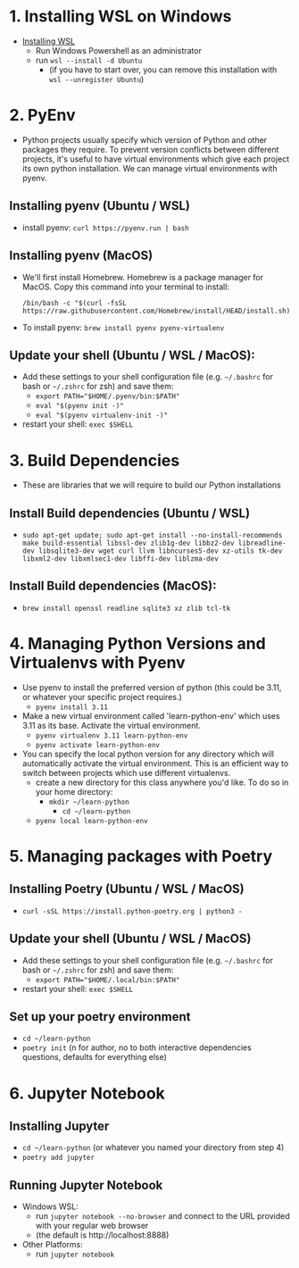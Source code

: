# 1. Installing WSL on Windows
- [Installing WSL](https://learn.microsoft.com/en-us/windows/wsl/install)
	- Run Windows Powershell as an administrator 
	- run `wsl --install -d Ubuntu`
		- (if you have to start over, you can remove this installation with `wsl --unregister Ubuntu`)
# 2. PyEnv
- Python projects usually specify which version of Python and other packages they require. To prevent version conflicts between different projects, it's useful to have virtual environments which give each project its own python installation. We can manage virtual environments with pyenv.

## Installing pyenv (Ubuntu / WSL)
- install pyenv: `curl https://pyenv.run | bash`

## Installing pyenv (MacOS)
- We'll first install Homebrew. Homebrew is a package manager for MacOS. Copy this command into your terminal to install:
  ```
  /bin/bash -c "$(curl -fsSL https://raw.githubusercontent.com/Homebrew/install/HEAD/install.sh)"
  ```
- To install pyenv: `brew install pyenv pyenv-virtualenv`

## Update your shell (Ubuntu / WSL / MacOS):
- Add these settings to your shell configuration file  (e.g. `~/.bashrc` for bash or `~/.zshrc` for zsh) and save them:
	- `export PATH="$HOME/.pyenv/bin:$PATH"`
	- `eval "$(pyenv init -)"` 
	- `eval "$(pyenv virtualenv-init -)"`
- restart your shell: `exec $SHELL`

# 3. Build Dependencies
- These are libraries that we will require to build our Python installations

## Install Build dependencies (Ubuntu / WSL)
- `sudo apt-get update; sudo apt-get install --no-install-recommends make build-essential libssl-dev zlib1g-dev libbz2-dev libreadline-dev libsqlite3-dev wget curl llvm libncurses5-dev xz-utils tk-dev libxml2-dev libxmlsec1-dev libffi-dev liblzma-dev`

## Install Build dependencies (MacOS):
- `brew install openssl readline sqlite3 xz zlib tcl-tk`

# 4. Managing Python Versions and Virtualenvs with Pyenv
- Use pyenv to install the preferred version of python (this could be 3.11, or whatever your specific project requires.)
	- `pyenv install 3.11`
- Make a new virtual environment called 'learn-python-env' which uses 3.11 as its base. Activate the virtual environment.
	- `pyenv virtualenv 3.11 learn-python-env`
	- `pyenv activate learn-python-env`
- You can specify the local python version for any directory which will automatically activate the virtual environment. This is an efficient way to switch between projects which use different virtualenvs.
	- create a new directory for this class anywhere you'd like. To do so in your home directory:
  		- `mkdir ~/learn-python`
    		- `cd ~/learn-python`
  	- `pyenv local learn-python-env`

# 5. Managing packages with Poetry

## Installing Poetry (Ubuntu / WSL / MacOS)
- `curl -sSL https://install.python-poetry.org | python3 -`

## Update your shell (Ubuntu / WSL / MacOS)
- Add these settings to your shell configuration file  (e.g. `~/.bashrc` for bash or `~/.zshrc` for zsh) and save them:
	- `export PATH="$HOME/.local/bin:$PATH"`
- restart your shell: `exec $SHELL`

## Set up your poetry environment
- `cd ~/learn-python`
- `poetry init` (n for author, no to both interactive dependencies questions, defaults for everything else)

# 6. Jupyter Notebook

## Installing Jupyter
- `cd ~/learn-python` (or whatever you named your directory from step 4)
- `poetry add jupyter`

## Running Jupyter Notebook
- Windows WSL:
	- run `jupyter notebook --no-browser` and connect to the URL provided with your regular web browser
 	- (the default is http://localhost:8888)
- Other Platforms:
	- run `jupyter notebook`
